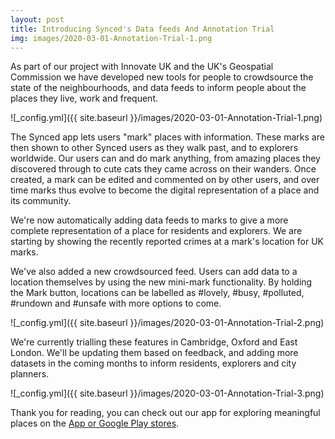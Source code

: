 ```yaml
---
layout: post
title: Introducing Synced's Data feeds And Annotation Trial
img: images/2020-03-01-Annotation-Trial-1.png
---
```


As part of our project with Innovate UK and the UK's Geospatial Commission we have developed new tools for people to crowdsource the state of the neighbourhoods, and data feeds to inform people about the places they live, work and frequent. 

![_config.yml]({{ site.baseurl }}/images/2020-03-01-Annotation-Trial-1.png)

The Synced app lets users "mark" places with information. These marks are then shown to other Synced users as they walk past, and to explorers worldwide. Our users can and do mark anything, from amazing places they discovered through to cute cats they came across on their wanders. Once created, a mark can be edited and commented on by other users, and over time marks thus evolve to become the digital representation of a place and its community.

We're now automatically adding data feeds to marks to give a more complete representation of a place for residents and explorers. We are starting by showing the recently reported crimes at a mark's location for UK marks.

We've also added a new crowdsourced feed. Users can add data to a location themselves by using the new mini-mark functionality. By holding the Mark button, locations can be labelled as \#lovely, \#busy, \#polluted, \#rundown and \#unsafe with more options to come.

![_config.yml]({{ site.baseurl }}/images/2020-03-01-Annotation-Trial-2.png)

We're currently trialling these features in Cambridge, Oxford and East London. We'll be updating them based on feedback, and adding more datasets in the coming months to inform residents, explorers and city planners.


![_config.yml]({{ site.baseurl }}/images/2020-03-01-Annotation-Trial-3.png)


Thank you for reading, you can check out our app for exploring meaningful places on the [App or Google Play stores](http://onelink.to/8ttzr9).


